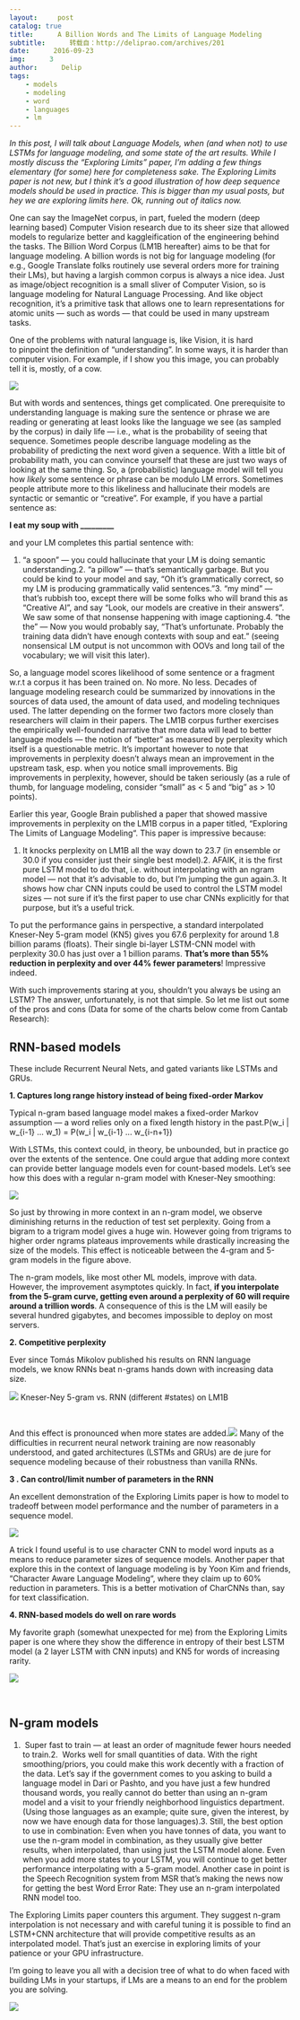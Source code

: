 ```yaml
---
layout:     post
catalog: true
title:      A Billion Words and The Limits of Language Modeling
subtitle:      转载自：http://deliprao.com/archives/201
date:      2016-09-23
img:      3
author:      Delip
tags:
    - models
    - modeling
    - word
    - languages
    - lm
---
```


*In this post, I will talk about Language Models, when (and when not) to use LSTMs for language modeling, and some state of the art results. While I mostly discuss the “Exploring Limits” paper, I’m adding a few things elementary (for some) here for completeness sake. The Exploring Limits paper is not new, but I think it’s a good illustration of how deep sequence models should be used in practice. This is bigger than my usual posts, but hey we are exploring limits here. Ok, running out of italics now.*

One can say the ImageNet corpus, in part, fueled the modern (deep learning based) Computer Vision research due to its sheer size that allowed models to regularize better and kaggleification of the engineering behind the tasks. The Billion Word Corpus (LM1B hereafter) aims to be that for language modeling. A billion words is not big for language modeling (for e.g., Google Translate folks routinely use several orders more for training their LMs), but having a largish common corpus is always a nice idea. Just as image/object recognition is a small sliver of Computer Vision, so is language modeling for Natural Language Processing. And like object recognition, it’s a primitive task that allows one to learn representations for atomic units — such as words — that could be used in many upstream tasks.

One of the problems with natural language is, like Vision, it is hard to pinpoint the definition of “understanding”. In some ways, it is harder than computer vision. For example, if I show you this image, you can probably tell it is, mostly, of a cow.

![](https://i2.wp.com/deliprao.com/wp-content/uploads/2016/09/cow.png?resize=900%2C675)


But with words and sentences, things get complicated. One prerequisite to understanding language is making sure the sentence or phrase we are reading or generating at least looks like the language we see (as sampled by the corpus) in daily life — i.e., what is the probability of seeing that sequence. Sometimes people describe language modeling as the probability of predicting the next word given a sequence. With a little bit of probability math, you can convince yourself that these are just two ways of looking at the same thing. So, a (probabilistic) language model will tell you how *likely* some sentence or phrase can be modulo LM errors. Sometimes people attribute more to this likeliness and hallucinate their models are syntactic or semantic or “creative”. For example, if you have a partial sentence as:

**I eat my soup with _________**

and your LM completes this partial sentence with:

1. “a spoon” — you could hallucinate that your LM is doing semantic understanding.2. “a pillow” — that’s semantically garbage. But you could be kind to your model and say, “Oh it’s grammatically correct, so my LM is producing grammatically valid sentences.”3. “my mind” — that’s rubbish too, except there will be some folks who will brand this as “Creative AI”, and say “Look, our models are creative in their answers”. We saw some of that nonsense happening with image captioning.4. “the the” — Now you would probably say, “That’s unfortunate. Probably the training data didn’t have enough contexts with soup and eat.” (seeing nonsensical LM output is not uncommon with OOVs and long tail of the vocabulary; we will visit this later).

So, a language model scores likelihood of some sentence or a fragment w.r.t a corpus it has been trained on. No more. No less. Decades of language modeling research could be summarized by innovations in the sources of data used, the amount of data used, and modeling techniques used. The latter depending on the former two factors more closely than researchers will claim in their papers. The LM1B corpus further exercises the empirically well-founded narrative that more data will lead to better language models — the notion of “better” as measured by perplexity which itself is a questionable metric. It’s important however to note that improvements in perplexity doesn’t always mean an improvement in the upstream task, esp. when you notice small improvements. Big improvements in perplexity, however, should be taken seriously (as a rule of thumb, for language modeling, consider “small” as < 5 and “big” as > 10 points).

Earlier this year, Google Brain published a paper that showed massive improvements in perplexity on the LM1B corpus in a paper titled, “Exploring The Limits of Language Modeling“. This paper is impressive because:

1. It knocks perplexity on LM1B all the way down to 23.7 (in ensemble or 30.0 if you consider just their single best model).2. AFAIK, it is the first pure LSTM model to do that, i.e. without interpolating with an ngram model — not that it’s advisable to do, but I’m jumping the gun again.3. It shows how char CNN inputs could be used to control the LSTM model sizes — not sure if it’s the first paper to use char CNNs explicitly for that purpose, but it’s a useful trick.

To put the performance gains in perspective, a standard interpolated Kneser-Ney 5-gram model (KN5) gives you 67.6 perplexity for around 1.8 billion params (floats). Their single bi-layer LSTM-CNN model with perplexity 30.0 has just over a 1 billion params. **That’s more than 55% reduction in perplexity and over 44% fewer parameters**! Impressive indeed.

With such improvements staring at you, shouldn’t you always be using an LSTM? The answer, unfortunately, is not that simple. So let me list out some of the pros and cons (Data for some of the charts below come from Cantab Research):

## RNN-based models

These include Recurrent Neural Nets, and gated variants like LSTMs and GRUs.

**1. Captures long range history instead of being fixed-order Markov**

Typical n-gram based language model makes a fixed-order Markov assumption — a word relies only on a fixed length history in the past.P(w_i | w_{i-1} ... w_1) = P(w_i | w_{i-1} ... w_{i-n+1})

With LSTMs, this context could, in theory, be unbounded, but in practice go over the extents of the sentence. One could argue that adding more context can provide better language models even for count-based models. Let’s see how this does with a regular n-gram model with Kneser-Ney smoothing:

![](https://i2.wp.com/deliprao.com/wp-content/uploads/2016/09/kn-diffk.png?resize=796%2C492)


So just by throwing in more context in an n-gram model, we observe diminishing returns in the reduction of test set perplexity. Going from a bigram to a trigram model gives a huge win. However going from trigrams to higher order ngrams plateaus improvements while drastically increasing the size of the models. This effect is noticeable between the 4-gram and 5-gram models in the figure above.

The n-gram models, like most other ML models, improve with data. However, the improvement asymptotes quickly. In fact, **if you interpolate from the 5-gram curve, getting even around a perplexity of 60 will require around a trillion words**. A consequence of this is the LM will easily be several hundred gigabytes, and becomes impossible to deploy on most servers.

**2. Competitive perplexity**

Ever since Tomás Mikolov published his results on RNN language models, we know RNNs beat n-grams hands down with increasing data size.

![](https://i0.wp.com/deliprao.com/wp-content/uploads/2016/09/knvrnn.png?resize=922%2C570)
Kneser-Ney 5-gram vs. RNN (different #states) on LM1B

 

And this effect is pronounced when more states are added.![](https://i1.wp.com/deliprao.com/wp-content/uploads/2016/09/rnn-states-perplex.png?resize=600%2C371)
Many of the difficulties in recurrent neural network training are now reasonably understood, and gated architectures (LSTMs and GRUs) are de jure for sequence modeling because of their robustness than vanilla RNNs.

**3 . Can control/limit number of parameters in the RNN**

An excellent demonstration of the Exploring Limits paper is how to model to tradeoff between model performance and the number of parameters in a sequence model.

![](https://i0.wp.com/deliprao.com/wp-content/uploads/2016/09/lm1b_params_perplex.png?resize=1356%2C512)


A trick I found useful is to use character CNN to model word inputs as a means to reduce parameter sizes of sequence models. Another paper that explore this in the context of language modeling is by Yoon Kim and friends, “Character Aware Language Modeling“, where they claim up to 60% reduction in parameters. This is a better motivation of CharCNNs than, say for text classification.

**4. RNN-based models do well on rare words**

My favorite graph (somewhat unexpected for me) from the Exploring Limits paper is one where they show the difference in entropy of their best LSTM model (a 2 layer LSTM with CNN inputs) and KN5 for words of increasing rarity.

![](https://i0.wp.com/deliprao.com/wp-content/uploads/2016/09/201-rare-words.png?resize=569%2C389)


 

## N-gram models

1.  Super fast to train — at least an order of magnitude fewer hours needed to train.2.  Works well for small quantities of data. With the right smoothing/priors, you could make this work decently with a fraction of the data. Let’s say if the government comes to you asking to build a language model in Dari or Pashto, and you have just a few hundred thousand words, you really cannot do better than using an n-gram model and a visit to your friendly neighborhood linguistics department. (Using those languages as an example; quite sure, given the interest, by now we have enough data for those languages).3. Still, the best option to use in combination: Even when you have tonnes of data, you want to use the n-gram model in combination, as they usually give better results, when interpolated, than using just the LSTM model alone. Even when you add more states to your LSTM, you will continue to get better performance interpolating with a 5-gram model. Another case in point is the Speech Recognition system from MSR that’s making the news now for getting the best Word Error Rate: They use an n-gram interpolated RNN model too.

The Exploring Limits paper counters this argument. They suggest n-gram interpolation is not necessary and with careful tuning it is possible to find an LSTM+CNN architecture that will provide competitive results as an interpolated model. That’s just an exercise in exploring limits of your patience or your GPU infrastructure.

I’m going to leave you all with a decision tree of what to do when faced with building LMs in your startups, if LMs are a means to an end for the problem you are solving.

![](https://i0.wp.com/deliprao.com/wp-content/uploads/2016/09/201-lm-flow.png?resize=552%2C516)


 
